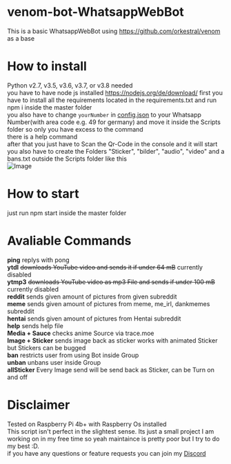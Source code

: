 # venom-bot-WhatsappWebBot

This is a basic WhatsappWebBot using https://github.com/orkestral/venom as a base

# How to install

Python v2.7, v3.5, v3.6, v3.7, or v3.8 needed<br>
you have to have node js installed https://nodejs.org/de/download/
first you have to install all the requirements located in the requirements.txt and run npm i inside the master folder <br>
you also have to change `yourNumber` in [config.json](config.json) to your Whatsapp Number(with area code e.g. 49 for germany) and move it inside the Scripts folder so only you have excess to the command <br>
there is a help command <br>
after that you just have to Scan the Qr-Code in the console and it will start<br>
you also have to create the Folders "Sticker", "bilder", "audio", "video" and a bans.txt outside the Scripts folder like this<br>
![Image](https://i.imgur.com/up8tq5S.png)

# How to start

just run npm start inside the master folder

# Avaliable Commands

**ping** replys with pong<br>
**ytdl** ~~downloads YouTube video and sends it if under 64 mB~~ currently disabled<br>
**ytmp3** ~~downloads YouTube video as mp3 File and sends if under 100 mB~~ currently disabled<br>
**reddit** sends given amount of pictures from given subreddit <br>
**meme** sends given amount of pictures from meme, me_irl, dankmemes subreddit<br>
**hentai** sends given amount of pictures from Hentai subreddit <br>
**help** sends help file<br>
**Media + Sauce** checks anime Source via trace.moe<br>
**Image + Sticker** sends image back as sticker works with animated Sticker but Stickers can be bugged<br>
**ban** restricts user from using Bot inside Group<br>
**unban** unbans user inside Group <br>
**allSticker** Every Image send will be send back as Sticker, can be Turn on and off <br>

# Disclaimer

Tested on Raspberry Pi 4b+ with Raspberry Os installed <br>
This script isn't perfect in the slightest sense. Its just a small project I am working on in my free time so yeah maintaince is pretty poor but I try to do my best :D.<br>
if you have any questions or feature requests you can join my [Discord](https://discord.gg/SZxPukb)

